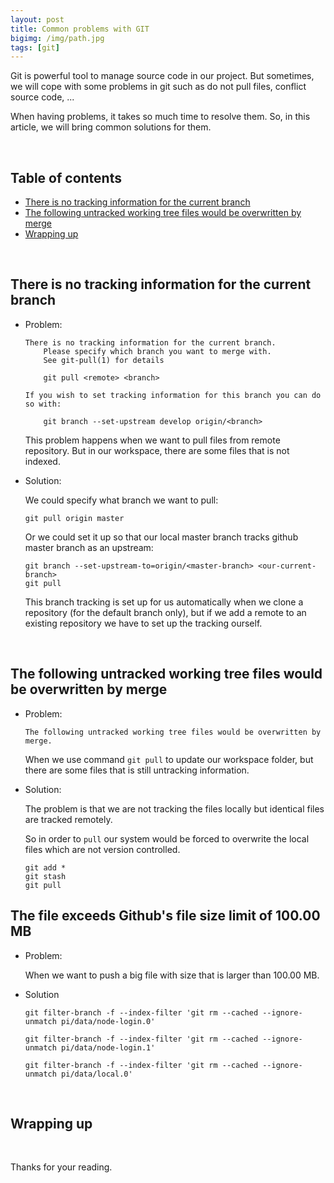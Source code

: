 ```yaml
---
layout: post
title: Common problems with GIT
bigimg: /img/path.jpg
tags: [git]
---
```


Git is powerful tool to manage source code in our project. But sometimes, we will cope with some problems in git such as do not pull files, conflict source code, ...

When having problems, it takes so much time to resolve them. So, in this article, we will bring common solutions for them.

<br>

## Table of contents
- [There is no tracking information for the current branch](#there-is-no-tracking-information-for-the-current-branch)
- [The following untracked working tree files would be overwritten by merge](#the-following-untracked-working-tree-files-would-be-overwritten-by-merge)
- [Wrapping up](#wrapping-up)


<br>

## There is no tracking information for the current branch
- Problem: 

    ```
    There is no tracking information for the current branch.
        Please specify which branch you want to merge with.
        See git-pull(1) for details

        git pull <remote> <branch>

    If you wish to set tracking information for this branch you can do so with:

        git branch --set-upstream develop origin/<branch>
    ```

    This problem happens when we want to pull files from remote repository. But in our workspace, there are some files that is not indexed. 

- Solution:

    We could specify what branch we want to pull:

    ```
    git pull origin master
    ```

    Or we could set it up so that our local master branch tracks github master branch as an upstream:

    ```
    git branch --set-upstream-to=origin/<master-branch> <our-current-branch>
    git pull
    ```

    This branch tracking is set up for us automatically when we clone a repository (for the default branch only), but if we add a remote to an existing repository we have to set up the tracking ourself.

<br>

## The following untracked working tree files would be overwritten by merge
- Problem: 

    ```
    The following untracked working tree files would be overwritten by merge.
    ```

    When we use command ```git pull``` to update our workspace folder, but there are some files that is still untracking information.

- Solution: 

    The problem is that we are not tracking the files locally but identical files are tracked remotely.
    
    So in order to ```pull``` our system would be forced to overwrite the local files which are not version controlled.

    ```
    git add *
    git stash
    git pull
    ```

## The file exceeds Github's file size limit of 100.00 MB
- Problem:
    
    When we want to push a big file with size that is larger than 100.00 MB.

- Solution

    ```
    git filter-branch -f --index-filter 'git rm --cached --ignore-unmatch pi/data/node-login.0'

    git filter-branch -f --index-filter 'git rm --cached --ignore-unmatch pi/data/node-login.1'

    git filter-branch -f --index-filter 'git rm --cached --ignore-unmatch pi/data/local.0'
    ```


<br>

## Wrapping up


<br>

Thanks for your reading.